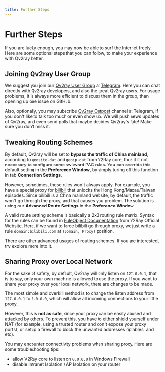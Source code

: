 ```yaml
---
title: Further Steps
---
```


# Further Steps

If you are lucky enough, you may now be able to surf the Internet freely. Here are some optional steps that you can follow, to make your experience with Qv2ray better.

## Joining Qv2ray User Group
We suggest you join our [Qv2ray User Group](https://t.me/qv2ray) at [Telegram](https://telegram.org/). Here you can chat directly with Qv2ray developers, and also the great Qv2ray users. For usage problems, it is always more efficient to discuss them in the group, than opening up one issue on GitHub. 

Also, optionally, you may subscribe [Qv2ray Outpost](https://t.me/qv2ray_outpost) channel at Telegram, if you don't like to talk too much or even show up. We will push news updates of Qv2ray, and even send polls that maybe decides Qv2ray's fate! Make sure you don't miss it.


## Tweaking Routing Schemes
By default, Qv2ray will be set to **bypass the traffic of China mainland**, according to `geosite.dat` and `geoip.dat` from V2Ray core, thus it it not necessary to configure some awkward PAC rules. You can override this default setting in the **Preference Window**, by simply turing off this function in tab **Connection Settings**.

However, sometimes, these rules won't always apply. For example, you have a special proxy for [bilibili](https://bilibili.com/) that unlocks the Hong Kong/Macau/Taiwan episodes. Since bilibili is a China mainland website, by default, the traffic won't go through the proxy, and that causes you problem. The solution is using our **Advanced Route Settings** in the **Preference Window**.

A valid route setting scheme is basically a 2x3 routing rule matrix. Syntax for the rules can be found in [RuleObject Documentation](https://v2ray.com/chapter_02/03_routing.html#ruleobject) from V2Ray Official Website. Here, if we want to force bilibili go through proxy, we just write a rule `domain:bilibili.com` at `(Domain, Proxy)` position. 

There are other advanced usages of routing schemes. If you are interested, try explore more into it.

## Sharing Proxy over Local Network

For the sake of safety, by default, Qv2ray will only listen on `127.0.0.1`, that is to say, only your own machine is allowed to use the proxy. If you want to share your proxy over your local network, there are changes to be made.

The most simple and overkill method is to change the listen address from `127.0.0.1` to `0.0.0.0`, which will allow all incoming connections to your little proxy. 

However, this is **not as safe**, since your proxy can be easily abused and attacked by others. To prevent this, you have to either shield yourself under NAT (for example, using a trusted router and don't expose your proxy ports), or setup a firewall to block the unwanted addresses (iptables, and etc).

You may encounter connectivity problems when sharing proxy. Here are some troubleshooting tips:
 - allow V2Ray core to listen on `0.0.0.0` in Windows Firewall
 - disable Intranet Isolation / AP Isolation on your router

